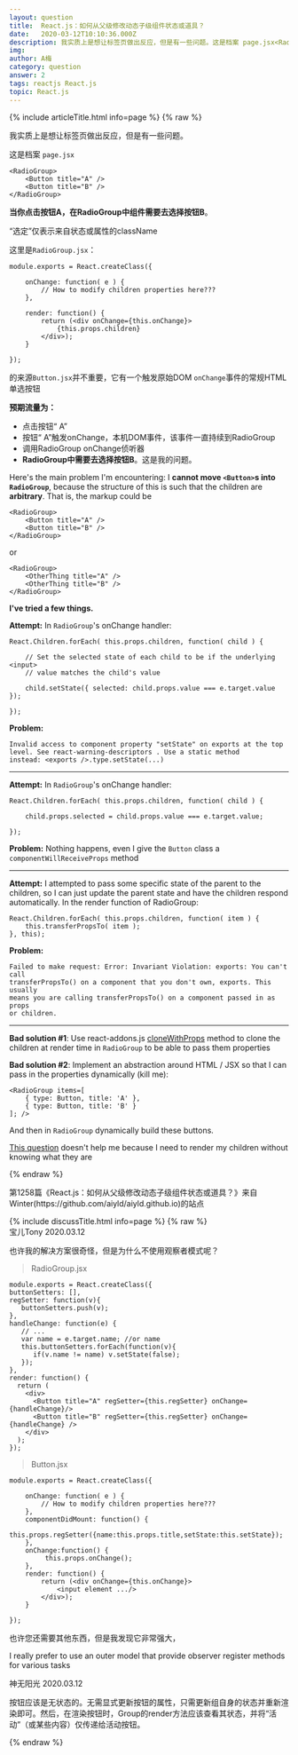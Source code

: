 ```yaml
---
layout: question
title:  React.js：如何从父级修改动态子级组件状态或道具？
date:   2020-03-12T10:10:36.000Z
description: 我实质上是想让标签页做出反应，但是有一些问题。这是档案 page.jsx<RadioGroup>    <Button title="A" />...
img: 
author: A梅
category: question
answer: 2
tags: reactjs React.js
topic: React.js
---
```

<div class="article-root">
  <div class="article">
    {% include articleTitle.html info=page %}
    {% raw %}
    <div class="article-content"><p><font style="vertical-align: inherit;"><font style="vertical-align: inherit;">我实质上是想让标签页做出反应，但是有一些问题。</font></font></p>

<p><font style="vertical-align: inherit;"><font style="vertical-align: inherit;">这是档案 </font></font><code>page.jsx</code></p>

<pre><code>&lt;RadioGroup&gt;<font></font>
    &lt;Button title="A" /&gt;<font></font>
    &lt;Button title="B" /&gt;<font></font>
&lt;/RadioGroup&gt;<font></font>
</code></pre>

<p><strong><font style="vertical-align: inherit;"><font style="vertical-align: inherit;">当你点击按钮A，在RadioGroup中组件需要去选择按钮B</font></font></strong><font style="vertical-align: inherit;"><font style="vertical-align: inherit;">。</font></font></p>

<p><font style="vertical-align: inherit;"><font style="vertical-align: inherit;">“选定”仅表示来自状态或属性的className</font></font></p>

<p><font style="vertical-align: inherit;"><font style="vertical-align: inherit;">这里是</font></font><code>RadioGroup.jsx</code><font style="vertical-align: inherit;"><font style="vertical-align: inherit;">：</font></font></p>

<pre><code>module.exports = React.createClass({<font></font>
<font></font>
    onChange: function( e ) {<font></font>
        // How to modify children properties here???<font></font>
    },<font></font>
<font></font>
    render: function() {<font></font>
        return (&lt;div onChange={this.onChange}&gt;<font></font>
            {this.props.children}<font></font>
        &lt;/div&gt;);<font></font>
    }<font></font>
<font></font>
});<font></font>
</code></pre>

<p><font style="vertical-align: inherit;"><font style="vertical-align: inherit;">的来源</font></font><code>Button.jsx</code><font style="vertical-align: inherit;"><font style="vertical-align: inherit;">并不重要，它有一个触发原始DOM </font></font><code>onChange</code><font style="vertical-align: inherit;"><font style="vertical-align: inherit;">事件</font><font style="vertical-align: inherit;">的常规HTML单选按钮</font></font></p>

<p><strong><font style="vertical-align: inherit;"><font style="vertical-align: inherit;">预期流量为：</font></font></strong></p>

<ul>
<li><font style="vertical-align: inherit;"><font style="vertical-align: inherit;">点击按钮“ A”</font></font></li>
<li><font style="vertical-align: inherit;"><font style="vertical-align: inherit;">按钮“ A”触发onChange，本机DOM事件，该事件一直持续到RadioGroup</font></font></li>
<li><font style="vertical-align: inherit;"><font style="vertical-align: inherit;">调用RadioGroup onChange侦听器</font></font></li>
<li><strong><font style="vertical-align: inherit;"><font style="vertical-align: inherit;">RadioGroup中需要去选择按钮B</font></font></strong><font style="vertical-align: inherit;"><font style="vertical-align: inherit;">。</font><font style="vertical-align: inherit;">这是我的问题。</font></font></li>
</ul>

<p>Here's the main problem I'm encountering: I <strong>cannot move <code>&lt;Button&gt;</code>s into <code>RadioGroup</code></strong>, because the structure of this is such that the children are <strong>arbitrary</strong>. That is, the markup could be</p>

<pre><code>&lt;RadioGroup&gt;<font></font>
    &lt;Button title="A" /&gt;<font></font>
    &lt;Button title="B" /&gt;<font></font>
&lt;/RadioGroup&gt;<font></font>
</code></pre>

<p>or</p>

<pre><code>&lt;RadioGroup&gt;<font></font>
    &lt;OtherThing title="A" /&gt;<font></font>
    &lt;OtherThing title="B" /&gt;<font></font>
&lt;/RadioGroup&gt;<font></font>
</code></pre>

<p><strong>I've tried a few things.</strong></p>

<p><strong>Attempt:</strong> In <code>RadioGroup</code>'s onChange handler:</p>

<pre><code>React.Children.forEach( this.props.children, function( child ) {<font></font>
<font></font>
    // Set the selected state of each child to be if the underlying &lt;input&gt;<font></font>
    // value matches the child's value<font></font>
<font></font>
    child.setState({ selected: child.props.value === e.target.value });<font></font>
<font></font>
});<font></font>
</code></pre>

<p><strong>Problem:</strong></p>

<pre><code>Invalid access to component property "setState" on exports at the top<font></font>
level. See react-warning-descriptors . Use a static method<font></font>
instead: &lt;exports /&gt;.type.setState(...)<font></font>
</code></pre>

<hr>

<p><strong>Attempt:</strong> In <code>RadioGroup</code>'s onChange handler:</p>

<pre><code>React.Children.forEach( this.props.children, function( child ) {<font></font>
<font></font>
    child.props.selected = child.props.value === e.target.value;<font></font>
<font></font>
});<font></font>
</code></pre>

<p><strong>Problem:</strong> Nothing happens, even I give the <code>Button</code> class a <code>componentWillReceiveProps</code> method</p>

<hr>

<p><strong>Attempt:</strong> I attempted to pass some specific state of the parent to the children, so I can just update the parent state and have the children respond automatically. In the render function of RadioGroup:</p>

<pre><code>React.Children.forEach( this.props.children, function( item ) {<font></font>
    this.transferPropsTo( item );<font></font>
}, this);<font></font>
</code></pre>

<p><strong>Problem:</strong></p>

<pre><code>Failed to make request: Error: Invariant Violation: exports: You can't call<font></font>
transferPropsTo() on a component that you don't own, exports. This usually<font></font>
means you are calling transferPropsTo() on a component passed in as props<font></font>
or children.<font></font>
</code></pre>

<hr>

<p><strong>Bad solution #1</strong>: Use react-addons.js <a href="http://facebook.github.io/react/docs/clone-with-props.html" rel="noreferrer">cloneWithProps</a> method to clone the children at render time in <code>RadioGroup</code> to be able to pass them properties</p>

<p><strong>Bad solution #2</strong>: Implement an abstraction around HTML / JSX so that I can pass in the properties dynamically (kill me):</p>

<pre><code>&lt;RadioGroup items=[<font></font>
    { type: Button, title: 'A' },<font></font>
    { type: Button, title: 'B' }<font></font>
]; /&gt;<font></font>
</code></pre>

<p>And then in <code>RadioGroup</code> dynamically build these buttons.</p>

<p><a href="https://stackoverflow.com/questions/21758103/react-passing-props-to-descendants">This question</a> doesn't help me because I need to render my children without knowing what they are</p></div>
    {% endraw %}
  </div>
  <p class="winter_mark">第1258篇《React.js：如何从父级修改动态子级组件状态或道具？》来自Winter(https://github.com/aiyld/aiyld.github.io)的站点</p>
  <div class="discuss-wrapper">
    {% include discussTitle.html info=page %}
    {% raw %}
    <div class="discuss-list">
    <div class="discuss-item">
        <div class="discuss-parent">
          <div class="discuss-meta">
            <span class="discuss-user">宝儿Tony</span>
            <span class="discuss-time">2020.03.12</span>
          </div>
          <div class="discuss-comment"><p><font style="vertical-align: inherit;"><font style="vertical-align: inherit;">也许我的解决方案很奇怪，但是为什么不使用观察者模式呢？</font></font></p>

<blockquote>
  <p><font style="vertical-align: inherit;"><font style="vertical-align: inherit;">RadioGroup.jsx</font></font></p>
</blockquote>

<pre class="lang-js prettyprint-override"><code>module.exports = React.createClass({<font></font>
buttonSetters: [],<font></font>
regSetter: function(v){<font></font>
   buttonSetters.push(v);<font></font>
},<font></font>
handleChange: function(e) {<font></font>
   // ...<font></font>
   var name = e.target.name; //or name<font></font>
   this.buttonSetters.forEach(function(v){<font></font>
      if(v.name != name) v.setState(false);<font></font>
   });<font></font>
},<font></font>
render: function() {<font></font>
  return (<font></font>
    &lt;div&gt;<font></font>
      &lt;Button title="A" regSetter={this.regSetter} onChange={handleChange}/&gt;<font></font>
      &lt;Button title="B" regSetter={this.regSetter} onChange={handleChange} /&gt;<font></font>
    &lt;/div&gt;<font></font>
  );<font></font>
});<font></font>
</code></pre>

<blockquote>
  <p><font style="vertical-align: inherit;"><font style="vertical-align: inherit;">Button.jsx</font></font></p>
</blockquote>

<pre class="lang-js prettyprint-override"><code>module.exports = React.createClass({<font></font>
<font></font>
    onChange: function( e ) {<font></font>
        // How to modify children properties here???<font></font>
    },<font></font>
    componentDidMount: function() {<font></font>
         this.props.regSetter({name:this.props.title,setState:this.setState});<font></font>
    },<font></font>
    onChange:function() {<font></font>
         this.props.onChange();<font></font>
    },<font></font>
    render: function() {<font></font>
        return (&lt;div onChange={this.onChange}&gt;<font></font>
            &lt;input element .../&gt;<font></font>
        &lt;/div&gt;);<font></font>
    }<font></font>
<font></font>
});<font></font>
</code></pre>

<p><font style="vertical-align: inherit;"><font style="vertical-align: inherit;">也许您还需要其他东西，但是我发现它非常强大，</font></font></p>

<p>I really prefer to use an outer model that provide observer register methods for various tasks</p></div>
        </div></div><div class="discuss-item">
        <div class="discuss-parent">
          <div class="discuss-meta">
            <span class="discuss-user">神无阳光</span>
            <span class="discuss-time">2020.03.12</span>
          </div>
          <div class="discuss-comment"><p><font style="vertical-align: inherit;"><font style="vertical-align: inherit;">按钮应该是无状态的。</font><font style="vertical-align: inherit;">无需显式更新按钮的属性，只需更新组自身的状态并重新渲染即可。</font><font style="vertical-align: inherit;">然后，在渲染按钮时，Group的render方法应该查看其状态，并将“活动”（或某些内容）仅传递给活动按钮。</font></font></p></div>
        </div></div>
    </div>
    {% endraw %}
  </div>
<div>
